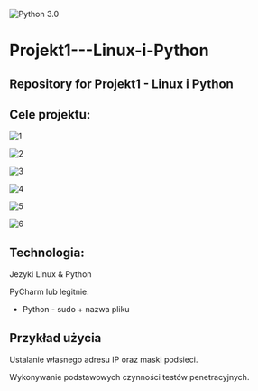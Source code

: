 ![Python 3.0](https://github.com/Orinies/Projekt1---Linux-i-Python/blob/main/icon200.png)

# Projekt1---Linux-i-Python

## Repository for Projekt1 - Linux i Python

## Cele projektu:

![1](https://github.com/Orinies/Projekt1---Linux-i-Python/blob/main/z1.png)

![2](https://github.com/Orinies/Projekt1---Linux-i-Python/blob/main/z2.png)

![3](https://github.com/Orinies/Projekt1---Linux-i-Python/blob/main/z3.png)

![4](https://github.com/Orinies/Projekt1---Linux-i-Python/blob/main/z4.png)

![5](https://github.com/Orinies/Projekt1---Linux-i-Python/blob/main/z5.png)

![6](https://github.com/Orinies/Projekt1---Linux-i-Python/blob/main/z6.png)

## Technologia: 

Jezyki Linux & Python

PyCharm lub legitnie:
- Python - sudo + nazwa pliku

## Przykład użycia

Ustalanie własnego adresu IP oraz maski podsieci.

Wykonywanie podstawowych czynności testów penetracyjnych.
